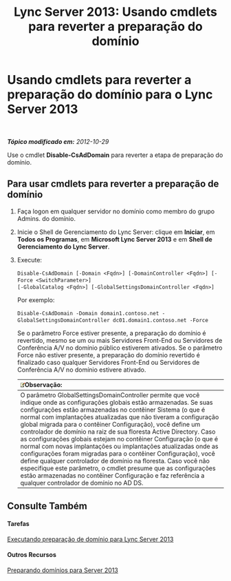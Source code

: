 ﻿---
title: 'Lync Server 2013: Usando cmdlets para reverter a preparação do domínio'
TOCTitle: Usando cmdlets para reverter a preparação do domínio
ms:assetid: 014dba5d-fcb3-44c9-9d63-ae0755276dac
ms:mtpsurl: https://technet.microsoft.com/pt-br/library/Gg398071(v=OCS.15)
ms:contentKeyID: 49305670
ms.date: 05/19/2016
mtps_version: v=OCS.15
ms.translationtype: HT
---

# Usando cmdlets para reverter a preparação do domínio para o Lync Server 2013

 

_**Tópico modificado em:** 2012-10-29_

Use o cmdlet **Disable-CsAdDomain** para reverter a etapa de preparação do domínio.

## Para usar cmdlets para reverter a preparação de domínio

1.  Faça logon em qualquer servidor no domínio como membro do grupo Admins. do domínio.

2.  Inicie o Shell de Gerenciamento do Lync Server: clique em **Iniciar**, em **Todos os Programas**, em **Microsoft Lync Server 2013** e em **Shell de Gerenciamento do Lync Server**.

3.  Execute:
    
        Disable-CsAdDomain [-Domain <Fqdn>] [-DomainController <Fqdn>] [-Force <SwitchParameter>] 
        [-GlobalCatalog <Fqdn>] [-GlobalSettingsDomainController <Fqdn>] 
    
    Por exemplo:
    
        Disable-CsAdDomain -Domain domain1.contoso.net -GlobalSettingsDomainController dc01.domain1.contoso.net -Force
    
    Se o parâmetro Force estiver presente, a preparação do domínio é revertido, mesmo se um ou mais Servidores Front-End ou Servidores de Conferência A/V no domínio público estiverem ativados. Se o parâmetro Force não estiver presente, a preparação do domínio revertido é finalizado caso qualquer Servidores Front-End ou Servidores de Conferência A/V no domínio estivere ativado.
    
    <table>
    <thead>
    <tr class="header">
    <th><img src="images/Gg425756.note(OCS.15).gif" title="note" alt="note" />Observação:</th>
    </tr>
    </thead>
    <tbody>
    <tr class="odd">
    <td>O parâmetro GlobalSettingsDomainController permite que você indique onde as configurações globais estão armazenadas. Se suas configurações estão armazenadas no contêiner Sistema (o que é normal com implantações atualizadas que não tiveram a configuração global migrada para o contêiner Configuração), você define um controlador de domínio na raiz de sua floresta Active Directory. Caso as configurações globais estejam no contêiner Configuração (o que é normal com novas implantações ou implantações atualizadas onde as configurações foram migradas para o contêiner Configuração), você define qualquer controlador de domínio na floresta. Caso você não especifique este parâmetro, o cmdlet presume que as configurações estão armazenadas no contêiner Configuração e faz referência a qualquer controlador de domínio no AD DS.</td>
    </tr>
    </tbody>
    </table>


## Consulte Também

#### Tarefas

[Executando preparação de domínio para Lync Server 2013](lync-server-2013-running-domain-preparation.md)  

#### Outros Recursos

[Preparando domínios para Server 2013](lync-server-2013-preparing-domains.md)

